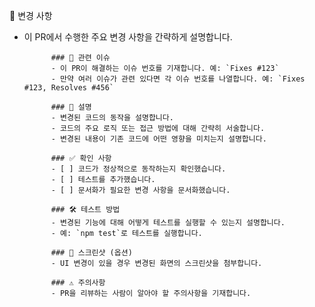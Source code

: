  📢 변경 사항
- 이 PR에서 수행한 주요 변경 사항을 간략하게 설명합니다.

            ### 🔧 관련 이슈
            - 이 PR이 해결하는 이슈 번호를 기재합니다. 예: `Fixes #123`
            - 만약 여러 이슈가 관련 있다면 각 이슈 번호를 나열합니다. 예: `Fixes #123, Resolves #456`

            ### 📝 설명
            - 변경된 코드의 동작을 설명합니다.
            - 코드의 주요 로직 또는 접근 방법에 대해 간략히 서술합니다.
            - 변경된 내용이 기존 코드에 어떤 영향을 미치는지 설명합니다.

            ### ✅ 확인 사항
            - [ ] 코드가 정상적으로 동작하는지 확인했습니다.
            - [ ] 테스트를 추가했습니다.
            - [ ] 문서화가 필요한 변경 사항을 문서화했습니다.

            ### 🛠️ 테스트 방법
            - 변경된 기능에 대해 어떻게 테스트를 실행할 수 있는지 설명합니다.
            - 예: `npm test`로 테스트를 실행합니다.

            ### 📸 스크린샷 (옵션)
            - UI 변경이 있을 경우 변경된 화면의 스크린샷을 첨부합니다.

            ### ⚠️ 주의사항
            - PR을 리뷰하는 사람이 알아야 할 주의사항을 기재합니다.

